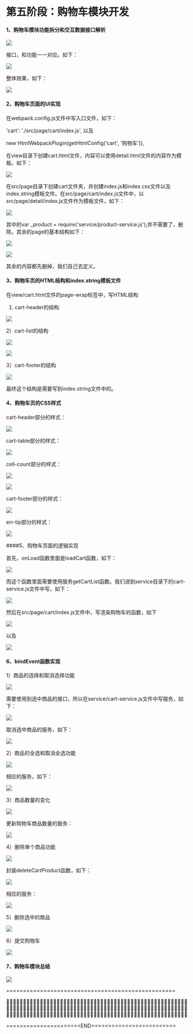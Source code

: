 # 第五阶段：购物车模块开发

#### 1、购物车模块功能拆分和交互数据接口解析

![](https://tva1.sinaimg.cn/large/006y8mN6ly1g7neh8g517j30u40gkq47.jpg)

接口，和功能一一对应。如下：

![](https://tva1.sinaimg.cn/large/006y8mN6ly1g7neizvcizj30tm0g8wfu.jpg)

整体效果，如下：

![](https://tva1.sinaimg.cn/large/006y8mN6ly1g7nep0uy9ij31g30u0q5a.jpg)

#### 2、购物车页面的UI实现

在webpack.config.js文件中写入口文件，如下：

'cart': './src/page/cart/index.js',   以及

new HtmlWebpackPlugin(getHtmlConfig('cart', '购物车')),

在view目录下创建cart.html文件，内容可以使用detail.html文件的内容作为模板。如下：

![](https://tva1.sinaimg.cn/large/006y8mN6ly1g7net21t74j31d60u0tae.jpg)

在src/page目录下创建cart文件夹，并创建index.js和index.css文件以及index.string模板文件。在src/page/cart/index.js文件中，以src/page/detail/index.js文件作为模板文件，如下：

![](https://tva1.sinaimg.cn/large/006y8mN6ly1g7nfznqgqtj314g09i74s.jpg)

其中的var _product = require('service/product-service.js');并不需要了，删除。其余的page的基本结构如下：

![](https://tva1.sinaimg.cn/large/006y8mN6ly1g7ng0i7p1qj312e0gkaag.jpg)

![](https://tva1.sinaimg.cn/large/006y8mN6ly1g7nf2r1btfj30y0064t8l.jpg)

其余的内容都先删掉，我们自己去定义。

#### 3、购物车页的HTML结构和index.string模板文件

在view/cart.html文件的page-wrap标签中，写HTML结构

1) cart-header的结构

![](https://tva1.sinaimg.cn/large/006y8mN6ly1g7nfmef6vxj31ce0tedhd.jpg)

2）cart-list的结构

![](https://tva1.sinaimg.cn/large/006y8mN6gy1g82i3259n9j31ho0tatae.jpg)

![](https://tva1.sinaimg.cn/large/006y8mN6gy1g82i3qnb2wj31ko0iigmn.jpg)

3）cart-footer的结构

![](https://tva1.sinaimg.cn/large/006y8mN6ly1g7ngp75wazj30vv0u0mz5.jpg)

最终这个结构是需要写到index.string文件中的。

#### 4、购物车页的CSS样式

cart-header部分的样式：

![](https://tva1.sinaimg.cn/large/006y8mN6gy1g82i5yzg6vj31360s8t9x.jpg)

cart-table部分的样式：

![](https://tva1.sinaimg.cn/large/006y8mN6gy1g82i72vtzaj31340u0jsn.jpg)

cell-count部分的样式：

![](https://tva1.sinaimg.cn/large/006y8mN6gy1g82i85gvl7j30u00xvwgc.jpg)

![](https://tva1.sinaimg.cn/large/006y8mN6gy1g82i9e2uf8j30yo0cojrm.jpg)

cart-footer部分的样式：

![](https://tva1.sinaimg.cn/large/006y8mN6ly1g7ngwm15b1j316c0oujs4.jpg)

err-tip部分的样式：

![](https://tva1.sinaimg.cn/large/006y8mN6ly1g7ngwzs77yj311q0u03zp.jpg)

####5、购物车页面的逻辑实现

首先，onLoad函数里面是loadCart函数，如下：

![](https://tva1.sinaimg.cn/large/006y8mN6ly1g7nm0ej8f5j318s0d8wex.jpg)

而这个函数里面需要使用服务getCartList函数。我们进到service目录下的cart-service.js文件中写，如下：

![](https://tva1.sinaimg.cn/large/006y8mN6ly1g7nm34e3rkj31360amglv.jpg)

然后在src/page/cart/index.js文件中，写渲染购物车的函数，如下

![](https://tva1.sinaimg.cn/large/006y8mN6ly1g7nm4ge8alj316y0f40td.jpg)

以及

![](https://tva1.sinaimg.cn/large/006y8mN6ly1g7nm5lhnzhj31a20e0mxl.jpg)

#### 6、bindEvent函数实现

1）商品的选择和取消选择功能

![](https://tva1.sinaimg.cn/large/006y8mN6ly1g7nmbf7ej0j31a50u075q.jpg)

需要使用到选中商品的接口，所以在service/cart-service.js文件中写服务，如下：

![](https://tva1.sinaimg.cn/large/006y8mN6ly1g7nme5cejjj313w0dmt92.jpg)

取消选中商品的服务，如下：

![](https://tva1.sinaimg.cn/large/006y8mN6ly1g7nmgqq2mvj31680e474o.jpg)

2）商品的全选和取消全选功能

![](https://tva1.sinaimg.cn/large/006y8mN6ly1g7nmibsqgzj318u0r83zl.jpg)

相应的服务，如下：

![](https://tva1.sinaimg.cn/large/006y8mN6ly1g7nmjd5inbj318w0kc752.jpg)

3）商品数量的变化

![](https://tva1.sinaimg.cn/large/006y8mN6ly1g7nml12cbsj30x30u040l.jpg)

更新购物车商品数量的服务：

![](https://tva1.sinaimg.cn/large/006y8mN6ly1g7nmm5c2saj316o0be74n.jpg)

4）删除单个商品功能

![](https://tva1.sinaimg.cn/large/006y8mN6ly1g7nmo69hxrj318s0cgt98.jpg)

封装deleteCartProduct函数，如下：

![](https://tva1.sinaimg.cn/large/006y8mN6ly1g7nmqbfflhj313w0e0jrx.jpg)

相应的服务：

![](https://tva1.sinaimg.cn/large/006y8mN6ly1g7nmr11i54j315i0eyaaf.jpg)

5）删除选中的商品

![](https://tva1.sinaimg.cn/large/006y8mN6ly1g7nmrzkbl9j31hu0ogta2.jpg)

6）提交购物车

![](https://tva1.sinaimg.cn/large/006y8mN6ly1g7nmtlwt6gj31a60eat99.jpg)

#### 7、购物车模块总结

![](https://tva1.sinaimg.cn/large/006y8mN6ly1g7nmxnoe4ij30si0hc3zg.jpg)

==================================================

🌹🌹🌹🌹🌹🌹🌹🌹🌹🌹🌹🌹🌹🌹🌹🌹🌹🌹🌹🌹🌹🌹🌹🌹🌹🌹🌹🌹🌹🌹🌹🌹🌹🌹🌹🌹🌹🌹🌹🌹🌹🌹🌹🌹🌹🌹🌹🌹🌹🌹🌹🌹🌹🌹🌹🌹🌹🌹🌹🌹🌹🌹🌹🌹🌹🌹🌹🌹🌹🌹🌹🌹🌹🌹🌹🌹🌹🌹🌹🌹🌹🌹🌹🌹🌹🌹🌹🌹🌹🌹🌹🌹🌹🌹🌹🌹🌹🌹🌹🌹🌹🌹🌹🌹🌹🌹🌹🌹🌹🌹🌹🌹🌹🌹🌹🌹🌹🌹🌹🌹🌹🌹🌹🌹🌹🌹🌹🌹🌹🌹🌹🌹🌹🌹🌹🌹🌹🌹🌹🌹🌹🌹🌹🌹🌹🌹🌹🌹🌹🌹🌹🌹🌹🌹🌹🌹🌹🌹🌹🌹🌹🌹

======================END=========================